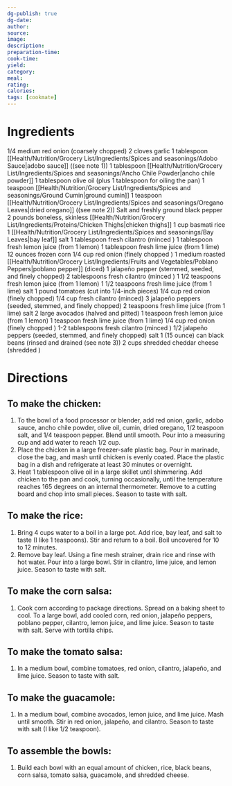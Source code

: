 ```yaml
---
dg-publish: true
dg-date: 
author: 
source: 
image:
description: 
preparation-time:
cook-time:
yield: 
category: 
meal: 
rating: 
calories: 
tags: [cookmate]
---
```



# Ingredients

1/4 medium red onion (coarsely chopped)
2 cloves garlic
1 tablespoon [[Health/Nutrition/Grocery List/Ingredients/Spices and seasonings/Adobo Sauce\|adobo sauce]] ((see note 1))
1 tablespoon [[Health/Nutrition/Grocery List/Ingredients/Spices and seasonings/Ancho Chile Powder\|ancho chile powder]]
1 tablespoon olive oil (plus 1 tablespoon for oiling the pan)
1 teaspoon [[Health/Nutrition/Grocery List/Ingredients/Spices and seasonings/Ground Cumin\|ground cumin]]
1 teaspoon [[Health/Nutrition/Grocery List/Ingredients/Spices and seasonings/Oregano Leaves\|dried oregano]] ((see note 2))
Salt and freshly ground black pepper
2 pounds boneless, skinless [[Health/Nutrition/Grocery List/Ingredients/Proteins/Chicken Thighs\|chicken thighs]]
1 cup basmati rice
1 [[Health/Nutrition/Grocery List/Ingredients/Spices and seasonings/Bay Leaves\|bay leaf]]
salt
1 tablespoon fresh cilantro (minced )
1 tablespoon fresh lemon juice (from 1 lemon)
1 tablespoon fresh lime juice (from 1 lime)
12 ounces frozen corn
1/4 cup red onion (finely chopped )
1 medium roasted [[Health/Nutrition/Grocery List/Ingredients/Fruits and Vegetables/Poblano Peppers\|poblano pepper]] (diced)
1 jalapeño pepper (stemmed, seeded, and finely chopped)
2 tablespoons fresh cilantro (minced )
1 1/2 teaspoons fresh lemon juice (from 1 lemon)
1 1/2 teaspoons fresh lime juice (from 1 lime)
salt
1 pound tomatoes (cut into 1/4-inch pieces)
1/4 cup red onion (finely chopped)
1/4 cup fresh cilantro (minced)
3 jalapeño peppers (seeded, stemmed, and finely chopped)
2 teaspoons fresh lime juice (from 1 lime)
salt
2 large avocados (halved and pitted)
1 teaspoon fresh lemon juice (from 1 lemon)
1 teaspoon fresh lime juice (from 1 lime)
1/4 cup red onion (finely chopped )
1-2 tablespoons fresh cilantro (minced )
1/2 jalapeño peppers (seeded, stemmed, and finely chopped)
salt
1 (15 ounce) can black beans (rinsed and drained (see note 3))
2 cups shredded cheddar cheese (shredded )

# Directions

## To make the chicken:

1) To the bowl of a food processor or blender, add red onion, garlic, adobo sauce, ancho chile powder, olive oil, cumin, dried oregano, 1/2 teaspoon salt, and 1/4 teaspoon pepper. Blend until smooth. Pour into a measuring cup and add water to reach 1/2 cup.
2) Place the chicken in a large freezer-safe plastic bag. Pour in marinade, close the bag, and mash until chicken is evenly coated. Place the plastic bag in a dish and refrigerate at least 30 minutes or overnight.
3) Heat 1 tablespoon olive oil in a large skillet until shimmering. Add chicken to the pan and cook, turning occasionally, until the temperature reaches 165 degrees on an internal thermometer. Remove to a cutting board and chop into small pieces. Season to taste with salt.

## To make the rice:

1) Bring 4 cups water to a boil in a large pot. Add rice, bay leaf, and salt to taste (I like 1 teaspoons). Stir and return to a boil. Boil uncovered for 10 to 12 minutes.
2) Remove bay leaf. Using a fine mesh strainer, drain rice and rinse with hot water. Pour into a large bowl. Stir in cilantro, lime juice, and lemon juice. Season to taste with salt.

## To make the corn salsa:

1) Cook corn according to package directions. Spread on a baking sheet to cool. To a large bowl, add cooled corn, red onion, jalapeño peppers, poblano pepper, cilantro, lemon juice, and lime juice. Season to taste with salt. Serve with tortilla chips.

## To make the tomato salsa:

1) In a medium bowl, combine tomatoes, red onion, cilantro, jalapeño, and lime juice. Season to taste with salt.

## To make the guacamole:

1) In a medium bowl, combine avocados, lemon juice, and lime juice. Mash until smooth. Stir in red onion, jalapeño, and cilantro. Season to taste with salt (I like 1/2 teaspoon).

## To assemble the bowls:

1) Build each bowl with an equal amount of chicken, rice, black beans, corn salsa, tomato salsa, guacamole, and shredded cheese.
